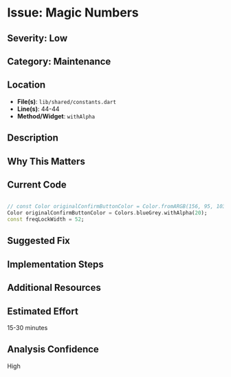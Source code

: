 # Issue: Magic Numbers

## Severity: Low

## Category: Maintenance

## Location
- **File(s)**: `lib/shared/constants.dart`
- **Line(s)**: 44-44
- **Method/Widget**: `withAlpha`

## Description


## Why This Matters


## Current Code
```dart

// const Color originalConfirmButtonColor = Color.fromARGB(156, 95, 103, 97);
Color originalConfirmButtonColor = Colors.blueGrey.withAlpha(20);
const freqLockWidth = 52;


```

## Suggested Fix


## Implementation Steps


## Additional Resources


## Estimated Effort
15-30 minutes

## Analysis Confidence
High
